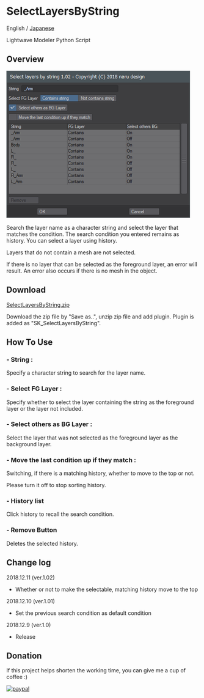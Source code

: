 # SelectLayersByString

English / [Japanese](README_jp.md)

Lightwave Modeler Python Script

## Overview

![SelectLayersByString](SelectLayersByString.png)

Search the layer name as a character string and select the layer that matches the condition.
The search condition you entered remains as history. You can select a layer using history.

Layers that do not contain a mesh are not selected.

If there is no layer that can be selected as the foreground layer, an error will result. An error also occurs if there is no mesh in the object.

## Download

[SelectLayersByString.zip](SelectLayersByString.zip)

Download the zip file by "Save as..", unzip zip file and add plugin. Plugin is added as "SK_SelectLayersByString".

## How To Use

### - String :

Specify a character string to search for the layer name.

### - Select FG Layer :

Specify whether to select the layer containing the string as the foreground layer or the layer not included.

### - Select others as BG Layer :

Select the layer that was not selected as the foreground layer as the background layer.

### - Move the last condition up if they match :

Switching, if there is a matching history, whether to move to the top or not.

Please turn it off to stop sorting history.

### - History list

Click history to recall the search condition.

### - Remove Button

Deletes the selected history.

## Change log

2018.12.11 (ver.1.02)

- Whether or not to make the selectable, matching history move to the top

2018.12.10 (ver.1.01)

- Set the previous search condition as default condition

2018.12.9 (ver.1.0)

- Release

## Donation
If this project helps shorten the working time, you can give me a cup of coffee :)

[![paypal](https://www.paypalobjects.com/en_US/i/btn/btn_donateCC_LG.gif)](https://www.paypal.com/cgi-bin/webscr?cmd=_s-xclick&hosted_button_id=ASSXUYRELGTZ2)
